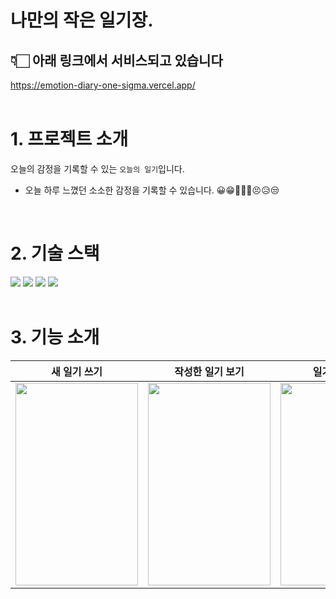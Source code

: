 # 나만의 작은 일기장.

## 👇🏻 아래 링크에서 서비스되고 있습니다

https://emotion-diary-one-sigma.vercel.app/
<br>
<br>

# 1. 프로젝트 소개

오늘의 감정을 기록할 수 있는 `오늘의 일기`입니다.
- 오늘 하루 느꼈던 소소한 감정을 기록할 수 있습니다.
😀😁🤣🥲🤨😣😥😒

<br>

# 2. 기술 스택
<div>
  <img src="https://img.shields.io/badge/javascript-grey?style=for-the-badge&logo=javascript&logoColor=f7df1e" />
  <img src="https://img.shields.io/badge/React-grey?style=for-the-badge&logo=React&logoColor=61DAFB"/>
  <img src="https://img.shields.io/badge/Prettier-grey?style=for-the-badge&logo=Prettier&logoColor=F7B93E"/>
  <img src="https://img.shields.io/badge/ESLint-grey?style=for-the-badge&logo=ESLint&logoColor=4B32C3"/>
</div>

<br>

# 3. 기능 소개


| 새 일기 쓰기                                                                                                            | 작성한 일기 보기                                                                                                                                                                  | 일기 수정하기                                                                                                                           | 일기 삭제하기                                                                                                                                                                  |
| --------------------------------------------------------------------------------------------------------------------------- | ------------------------------------------------------------------------------------------------------------------------------------------------------------------------------------------- | ------------------------------------------------------------------------------------------------------------------------------------- | ------------------------------------------------------------------------------------------------------------------------------------------------------------------------------------------- |
| <img src="https://github.com/user-attachments/assets/fc486f2a-3671-4ba2-b0e5-2b74d1ba1050" width="196" height="324"> | <img src="https://github.com/user-attachments/assets/6cfe294b-4dd4-4f36-a460-c80fb034b97c" width="196" height="324"> | <img src="https://github.com/user-attachments/assets/1880e250-717b-496c-a2e6-2ef9e83ef6f1" width="196" height="324"> | <img src="https://github.com/user-attachments/assets/175df465-b4b1-4ebf-a68c-41eace66b1fa" width="196" height="324"> |
